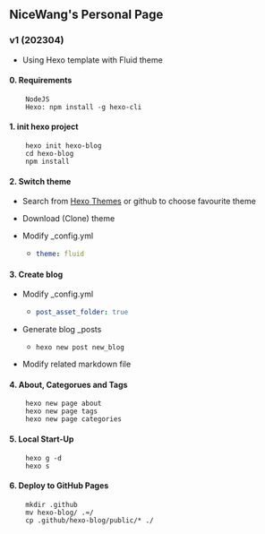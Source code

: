 ## NiceWang's Personal Page

### v1 (202304)

* Using Hexo template with Fluid theme

#### 0. Requirements

```
    NodeJS
    Hexo: npm install -g hexo-cli
```

#### 1. init hexo project

```
    hexo init hexo-blog
    cd hexo-blog
    npm install
```

#### 2. Switch theme

* Search from [Hexo Themes](https://hexo.io/themes/) or github to choose favourite theme

* Download (Clone) theme

* Modify _config.yml

  * ```yml
    theme: fluid
    ```

#### 3. Create blog

* Modify _config.yml

  * ```yml
    post_asset_folder: true
    ```

* Generate blog _posts

  * ```shell
    hexo new post new_blog
    ```

* Modify related markdown file

#### 4. About, Categorues and Tags

```shell
    hexo new page about
    hexo new page tags
    hexo new page categories
```

#### 5. Local Start-Up

```shell
    hexo g -d
    hexo s
```

#### 6. Deploy to GitHub Pages

```shell
    mkdir .github
    mv hexo-blog/ .≈/
    cp .github/hexo-blog/public/* ./
```